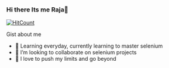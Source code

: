 ### Hi there Its me Raja👋

[![HitCount](http://hits.dwyl.com/Raja7022/Raja7022.svg)](http://hits.dwyl.com/Raja7022/Raja7022)

Gist about me

- 🌱 Learning everyday, currently learning to master selenium  
- 👯 I’m looking to collaborate on selenium projects
- 💬 I love to push my limits and go  beyond 



